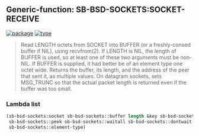 ## Generic-function: SB-BSD-SOCKETS:SOCKET-RECEIVE
[![package](https://img.shields.io/badge/Package-SB--BSD--SOCKETS-5f9ea0.svg?style=social&colorA=999999)](../) [![type](https://img.shields.io/badge/Type-Generic--Function-5f9ea0.svg?style=social&colorA=999999)](../#generic-function) 

> Read LENGTH octets from SOCKET into BUFFER (or a freshly-consed
> buffer if NIL), using recvfrom(2). If LENGTH is NIL, the length of
> BUFFER is used, so at least one of these two arguments must be
> non-NIL. If BUFFER is supplied, it had better be of an element type
> one octet wide. Returns the buffer, its length, and the address of the
> peer that sent it, as multiple values. On datagram sockets, sets
> MSG_TRUNC so that the actual packet length is returned even if the
> buffer was too small.

### Lambda list
```cl
(sb-bsd-sockets:socket sb-bsd-sockets::buffer length &key sb-bsd-sockets::oob
 sb-bsd-sockets::peek sb-bsd-sockets::waitall sb-bsd-sockets::dontwait
 sb-bsd-sockets::element-type)
```
